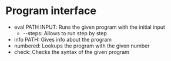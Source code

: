 # Program interface

- eval PATH INPUT: Runs the given program with the initial input
  - --steps: Allows to run step by step
- info PATH: Gives info about the program
- numbered: Lookups the program with the given number
- check: Checks the syntax of the given program
